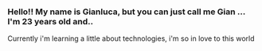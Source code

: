 <h3> Hello!! My name is Gianluca, but you can just call me Gian ... I'm 23 years old and..</h3>

<p>Currently i'm learning a little about technologies, i'm so in love to this world</p>
